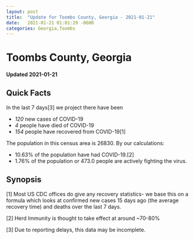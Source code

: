 ```yaml
---
layout: post
title:  "Update for Toombs County, Georgia - 2021-01-21"
date:   2021-01-21 01:01:29 -0600
categories: Georgia,Toombs
---
```


# Toombs County, Georgia
#### Updated 2021-01-21

## Quick Facts

In the last 7 days[3] we project there have been
- *120* new cases of COVID-19
- *4* people have died of COVID-19
- *154* people have recovered from COVID-19[1]

The population in this census area is 26830. By our calculations:
- 10.63% of the population have had COVID-19.[2]
- 1.76% of the population or 473.0 people are actively fighting the virus.

## Synopsis




[1] Most US CDC offices do give any recovery statistics- we base this on a formula which looks at confirmed new cases
15 days ago (the average recovery time) and deaths over the last 7 days.

[2] Herd Immunity is thought to take effect at around ~70-80%

[3] Due to reporting delays, this data may be incomplete.
 
    